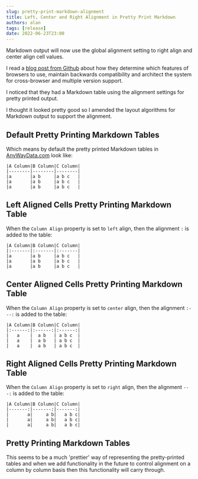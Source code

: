 ```yaml
---
slug: pretty-print-markdown-alignment
title: Left, Center and Right Alignment in Pretty Print Markdown
authors: alan
tags: [release]
date: 2022-06-23T23:00
---
```


Markdown output will now use the global alignment setting to right align and center align cell values.

<!--truncate-->

I read a [blog post from Github](https://github.blog/2022-06-10-how-we-think-about-browsers/) about how they determine which features of browsers to use, maintain backwards compatibility and architect the system for cross-browser and multiple version support.

I noticed that they had a Markdown table using the alignment settings for pretty printed output.

I thought it looked pretty good so I amended the layout algorithms for Markdown output to support the alignment.

## Default Pretty Printing Markdown Tables

Which means by default the pretty printed Markdown tables in [AnyWayData.com](https://AnyWayData.com) look like:

```
|A Column|B Column|C Column|
|--------|--------|--------|
|a       |a b     |a b c   |
|a       |a b     |a b c   |
|a       |a b     |a b c   |
```

## Left Aligned Cells Pretty Printing Markdown Table

When the `Column Align` property is set to `left` align, then the alignment `:` is added to the table:

```
|A Column|B Column|C Column|
|:-------|:-------|:-------|
|a       |a b     |a b c   |
|a       |a b     |a b c   |
|a       |a b     |a b c   |
```

## Center Aligned Cells Pretty Printing Markdown Table

When the `Column Align` property is set to `center` align, then the alignment `:---:` is added to the table:

```
|A Column|B Column|C Column|
|:------:|:------:|:------:|
|   a    |  a b   | a b c  |
|   a    |  a b   | a b c  |
|   a    |  a b   | a b c  |
```

## Right Aligned Cells Pretty Printing Markdown Table

When the `Column Align` property is set to `right` align, then the alignment `---:` is added to the table:

```
|A Column|B Column|C Column|
|-------:|-------:|-------:|
|       a|     a b|   a b c|
|       a|     a b|   a b c|
|       a|     a b|   a b c|
```

## Pretty Printing Markdown Tables

This seems to be a much 'prettier' way of representing the pretty-printed tables and when we add functionality in the future to control alignment on a column by column basis then this functionality will carry through.